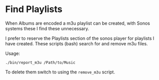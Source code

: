 Find Playlists
==

When Albums are encoded a m3u playlist can be created, with Sonos systems these I find these unnecessary.

I prefer to reserve the Playlists section of the sonos player for playlists I have created. These scripts (bash) search for and remove m3u files.

Usage:

    ./bin/report_m3u /Path/to/Music  

To delete them switch to using the `remove_m3u` script.
